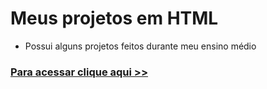 # Meus projetos em HTML
- Possui alguns projetos feitos durante meu ensino médio
### [Para acessar clique aqui >> ](https://filipi-melo.github.io/html/index.html)
